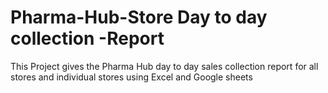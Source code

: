# Pharma-Hub-Store Day to day collection -Report
This Project gives the Pharma Hub day to day sales collection report for all stores and individual stores using Excel and Google sheets  
